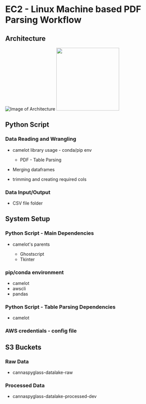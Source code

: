 # EC2 - Linux Machine based PDF Parsing Workflow
## Architecture
![Image of Architecture](https://github.com/yourfriend-gaurav-gurjar/musical-broccoli/blob/main/EC2%20-%20Linux%20Machine.png)
<img src="[https://github.com/yourfriend-gaurav-gurjar/musical-broccoli/blob/main/EC2%20-%20Linux%20Machine.png.jpg](https://github.com/yourfriend-gaurav-gurjar/musical-broccoli/blob/main/EC2%20-%20Linux%20Machine.png)" width="200"/>

## Python Script


### Data Reading and Wrangling

- camelot library usage - conda/pip env

	- PDF - Table Parsing

- Merging dataframes
- trimming and creating required cols

### Data Input/Output

- CSV file folder

## System Setup

### Python Script - Main Dependencies

- camelot's parents

	- Ghostscript
	- Tkinter

### pip/conda environment

- camelot
- awscli
- pandas

### Python Script - Table Parsing Dependencies

- camelot

### AWS credentials - config file

## S3 Buckets
### Raw Data
- cannaspyglass-datalake-raw
### Processed Data
- cannaspyglass-datalake-processed-dev
